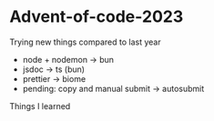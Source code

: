 # Advent-of-code-2023

Trying new things compared to last year

- node + nodemon -> bun
- jsdoc -> ts (bun)
- prettier -> biome
- pending: copy and manual submit -> autosubmit

Things I learned
